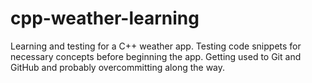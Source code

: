 # cpp-weather-learning
Learning and testing for a C++ weather app.
Testing code snippets for necessary concepts before beginning the app.
Getting used to Git and GitHub and probably overcommitting along the way.
